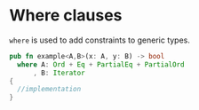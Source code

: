 # Where clauses

`where` is used to add constraints to generic types.

```rust
pub fn example<A,B>(x: A, y: B) -> bool
  where A: Ord + Eq + PartialEq + PartialOrd
      , B: Iterator
{
  //implementation
}
```
